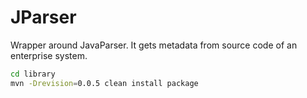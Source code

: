 # JParser

Wrapper around JavaParser.
It gets metadata from source code of an enterprise system.



```bash
cd library
mvn -Drevision=0.0.5 clean install package
```